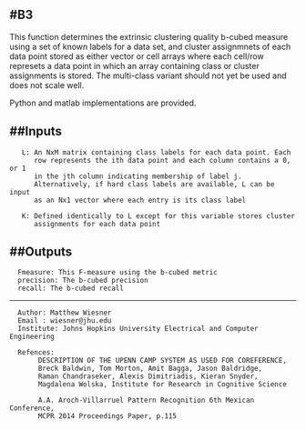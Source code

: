 #B3
-------------------------------------------------------------------------------- 
 This function determines the extrinsic clustering quality b-cubed measure 
 using a set of known labels for a data set, and cluster assignmnets of 
 each data point stored as either vector or cell arrays where each
 cell/row represets a data point in which an array containing class or cluster
 assignments is stored. The multi-class variant should not yet be used and 
 does not scale well.

 Python and matlab implementations are provided.

##Inputs
--------------------------------------------------------------------------------
       L: An NxM matrix containing class labels for each data point. Each 
          row represents the ith data point and each column contains a 0, or 1
          in the jth column indicating membership of label j.
          Alternatively, if hard class labels are available, L can be input 
          as an Nx1 vector where each entry is its class label

       K: Defined identically to L except for this variable stores cluster
          assignments for each data point

##Outputs
--------------------------------------------------------------------------------
      Fmeasure: This F-measure using the b-cubed metric
      precision: The b-cubed precision
      recall: The b-cubed recall

--------------------------------------------------------------------------------
      Author: Matthew Wiesner
      Email : wiesner@jhu.edu 
      Institute: Johns Hopkins University Electrical and Computer Engineering

      Refences: 
           DESCRIPTION OF THE UPENN CAMP SYSTEM AS USED FOR COREFERENCE,
           Breck Baldwin, Tom Morton, Amit Bagga, Jason Baldridge, 
           Raman Chandraseker, Alexis Dimitriadis, Kieran Snyder, 
           Magdalena Wolska, Institute for Research in Cognitive Science

           A.A. Aroch-Villarruel Pattern Recognition 6th Mexican Conference,
           MCPR 2014 Proceedings Paper, p.115
